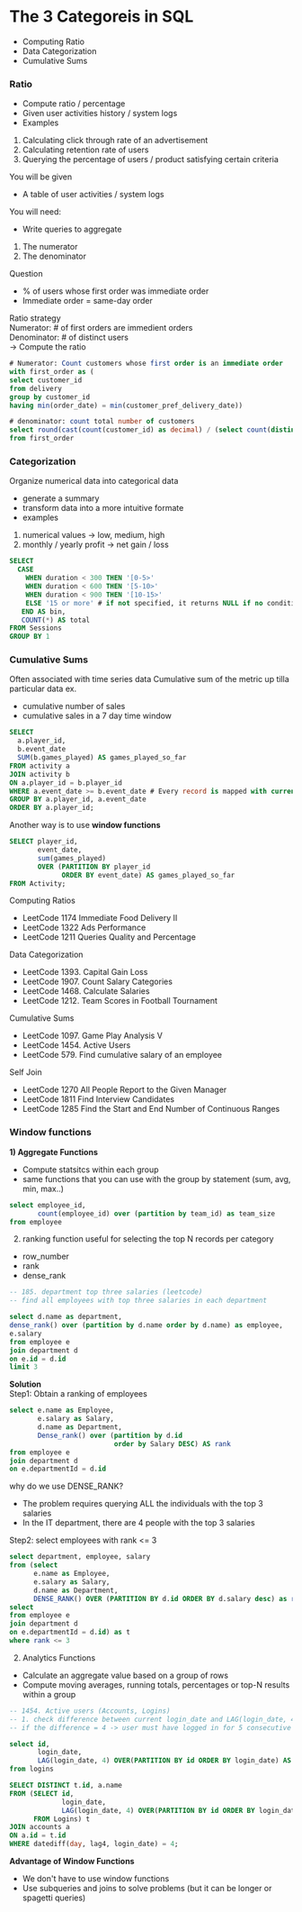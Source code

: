 # The 3 Categoreis in SQL 
- Computing Ratio
- Data Categorization
- Cumulative Sums

### Ratio 
- Compute ratio / percentage
- Given user activities history / system logs
- Examples
1) Calculating click through rate of an advertisement
2) Calculating retention rate of users
3) Querying the percentage of users / product satisfying certain criteria

You will be given
- A table of user activities / system logs

You will need:
- Write queries to aggregate
1) The numerator
2) The denominator

Question 
- % of users whose first order was immediate order
- Immediate order = same-day order

Ratio strategy<br>
Numerator: # of first orders are immedient orders<br>
Denominator: # of distinct users<br>
-> Compute the ratio

```sql
# Numerator: Count customers whose first order is an immediate order
with first_order as (
select customer_id
from delivery
group by customer_id
having min(order_date) = min(customer_pref_delivery_date))

# denominator: count total number of customers
select round(cast(count(customer_id) as decimal) / (select count(distinct customer_id) from delivery) *100,2) as immediate_percentage
from first_order
```

### Categorization
Organize numerical data into categorical data
- generate a summary
- transform data into a more intuitive formate
- examples
1) numerical values -> low, medium, high
2) monthly / yearly profit -> net gain / loss

```sql
SELECT 
  CASE 
    WHEN duration < 300 THEN '[0-5>'
    WHEN duration < 600 THEN '[5-10>'
    WHEN duration < 900 THEN '[10-15>'
    ELSE '15 or more' # if not specified, it returns NULL if no condition satisfies
   END AS bin, 
   COUNT(*) AS total
FROM Sessions
GROUP BY 1
```

### Cumulative Sums
Often associated with time series data
Cumulative sum of the metric up tilla particular data
ex. 
- cumulative number of sales
- cumulative sales in a 7 day time window
```sql
SELECT 
  a.player_id, 
  b.event_date
  SUM(b.games_played) AS games_played_so_far
FROM activity a
JOIN activity b
ON a.player_id = b.player_id
WHERE a.event_date >= b.event_date # Every record is mapped with current and all previous records
GROUP BY a.player_id, a.event_date
ORDER BY a.player_id;
```

Another way is to use **window functions**
```sql
SELECT player_id, 
       event_date, 
       sum(games_played)
       OVER (PARTITION BY player_id
             ORDER BY event_date) AS games_played_so_far
FROM Activity;
```

Computing Ratios
- LeetCode 1174 Immediate Food Delivery II
- LeetCode 1322 Ads Performance
- LeetCode 1211 Queries Quality and Percentage

Data Categorization
- LeetCode 1393. Capital Gain Loss
- LeetCode 1907. Count Salary Categories
- LeetCode 1468. Calculate Salaries
- LeetCode 1212. Team Scores in Football Tournament

Cumulative Sums
- LeetCode 1097. Game Play Analysis V
- LeetCode 1454. Active Users
- LeetCode 579. Find cumulative salary of an employee

Self Join
- LeetCode 1270 All People Report to the Given Manager
- LeetCode 1811 Find Interview Candidates
- LeetCode 1285 Find the Start and End Number of Continuous Ranges


### Window functions 
**1) Aggregate Functions**
- Compute statsitcs within each group
- same functions that you can use with the group by statement (sum, avg, min, max..)
```sql
select employee_id, 
       count(employee_id) over (partition by team_id) as team_size
from employee
```

2) ranking function 
useful for selecting the top N records per category
- row_number
- rank
- dense_rank

```sql
-- 185. department top three salaries (leetcode)
-- find all employees with top three salaries in each department

select d.name as department, 
dense_rank() over (partition by d.name order by d.name) as employee,
e.salary
from employee e
join department d
on e.id = d.id
limit 3
```

**Solution**<br>
Step1: Obtain a ranking of employees
```sql 
select e.name as Employee,
       e.salary as Salary,
       d.name as Department,
       Dense_rank() over (partition by d.id
                          order by Salary DESC) AS rank
from employee e
join department d 
on e.departmentId = d.id
```

why do we use DENSE_RANK?
- The problem requires querying ALL the individuals with the top 3 salaries
- In the IT department, there are 4 people with the top 3 salaries

Step2: select employees with rank <= 3
```sql
select department, employee, salary
from (select
      e.name as Employee,
      e.salary as Salary,
      d.name as Department,
      DENSE_RANK() OVER (PARTITION BY d.id ORDER BY d.salary desc) as rank
select
from employee e
join department d
on e.departmentId = d.id) as t
where rank <= 3
```

2) Analytics Functions
- Calculate an aggregate value based on a group of rows
- Compute moving averages, running totals, percentages or top-N results within a group 

```sql
-- 1454. Active users (Accounts, Logins)
-- 1. check difference between current login_date and LAG(login_date, 4)
-- if the difference = 4 -> user must have logged in for 5 consecutive days

select id, 
       login_date, 
       LAG(login_date, 4) OVER(PARTITION BY id ORDER BY login_date) AS lag4
from logins
```

```sql
SELECT DISTINCT t.id, a.name
FROM (SELECT id, 
             login_date, 
             LAG(login_date, 4) OVER(PARTITION BY id ORDER BY login_date) AS lag4
      FROM Logins) t
JOIN accounts a 
ON a.id = t.id
WHERE datediff(day, lag4, login_date) = 4;

```

**Advantage of Window Functions**
- We don't have to use window functions
- Use subqueries and joins to solve problems (but it can be longer or spagetti queries)
